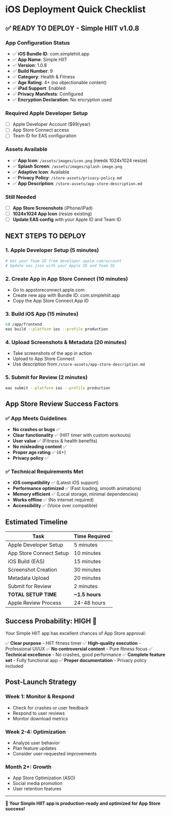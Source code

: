 # iOS Deployment Quick Checklist

## ✅ READY TO DEPLOY - Simple HIIT v1.0.8

### App Configuration Status
- ✅ **iOS Bundle ID**: com.simplehiit.app
- ✅ **App Name**: Simple HIIT  
- ✅ **Version**: 1.0.8
- ✅ **Build Number**: 9
- ✅ **Category**: Health & Fitness
- ✅ **Age Rating**: 4+ (no objectionable content)
- ✅ **iPad Support**: Enabled
- ✅ **Privacy Manifests**: Configured
- ✅ **Encryption Declaration**: No encryption used

### Required Apple Developer Setup
- [ ] Apple Developer Account ($99/year)
- [ ] App Store Connect access
- [ ] Team ID for EAS configuration

### Assets Available
- ✅ **App Icon**: `/assets/images/icon.png` (needs 1024x1024 resize)
- ✅ **Splash Screen**: `/assets/images/splash-image.png`
- ✅ **Adaptive Icon**: Available
- ✅ **Privacy Policy**: `/store-assets/privacy-policy.md`
- ✅ **App Description**: `/store-assets/app-store-description.md`

### Still Needed
- [ ] **App Store Screenshots** (iPhone/iPad)
- [ ] **1024x1024 App Icon** (resize existing)
- [ ] **Update EAS config** with your Apple ID and Team ID

## NEXT STEPS TO DEPLOY

### 1. Apple Developer Setup (5 minutes)
```bash
# Get your Team ID from developer.apple.com/account
# Update eas.json with your Apple ID and Team ID
```

### 2. Create App in App Store Connect (10 minutes)
- Go to appstoreconnect.apple.com
- Create new app with Bundle ID: com.simplehiit.app
- Copy the App Store Connect App ID

### 3. Build iOS App (15 minutes)
```bash
cd /app/frontend
eas build --platform ios --profile production
```

### 4. Upload Screenshots & Metadata (20 minutes)
- Take screenshots of the app in action
- Upload to App Store Connect
- Use description from `/store-assets/app-store-description.md`

### 5. Submit for Review (2 minutes)
```bash
eas submit --platform ios --profile production
```

## App Store Review Success Factors

### ✅ App Meets Guidelines
- **No crashes or bugs** ✅
- **Clear functionality** ✅ (HIIT timer with custom workouts)
- **User value** ✅ (Fitness & health benefits)
- **No misleading content** ✅
- **Proper age rating** ✅ (4+)
- **Privacy policy** ✅

### ✅ Technical Requirements Met
- **iOS compatibility** ✅ (Latest iOS support)  
- **Performance optimized** ✅ (Fast loading, smooth animations)
- **Memory efficient** ✅ (Local storage, minimal dependencies)
- **Works offline** ✅ (No internet required)
- **Accessibility** ✅ (Voice over compatible)

## Estimated Timeline

| Task | Time Required |
|------|---------------|
| Apple Developer Setup | 5 minutes |
| App Store Connect Setup | 10 minutes |
| iOS Build (EAS) | 15 minutes |
| Screenshot Creation | 30 minutes |
| Metadata Upload | 20 minutes |
| Submit for Review | 2 minutes |
| **TOTAL SETUP TIME** | **~1.5 hours** |
| Apple Review Process | 24-48 hours |

## Success Probability: HIGH 🎯

Your Simple HIIT app has excellent chances of App Store approval:

✅ **Clear purpose** - HIIT fitness timer
✅ **High-quality execution** - Professional UI/UX
✅ **No controversial content** - Pure fitness focus
✅ **Technical excellence** - No crashes, good performance
✅ **Complete feature set** - Fully functional app
✅ **Proper documentation** - Privacy policy included

## Post-Launch Strategy

### Week 1: Monitor & Respond
- Check for crashes or user feedback
- Respond to user reviews
- Monitor download metrics

### Week 2-4: Optimization
- Analyze user behavior
- Plan feature updates
- Consider user-requested improvements

### Month 2+: Growth
- App Store Optimization (ASO)
- Social media promotion
- User retention features

---

**🚀 Your Simple HIIT app is production-ready and optimized for App Store success!**
